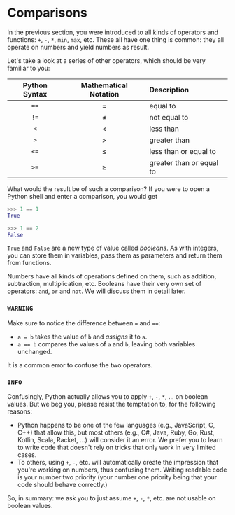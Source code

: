 # Comparisons

In the previous section, you were introduced to all kinds of operators and functions: `+`, `-`, `*`, `min`, `max`, etc.
These all have one thing is common: they all operate on numbers and yield numbers as result.

Let's take a look at a series of other operators, which should be very familiar to you:



| Python Syntax | Mathematical Notation | Description |
| :-----------: | :-------------------: | :---------- |
| `==` | $=$ | equal to |
| `!=` | $\neq$ | not equal to |
| `<`  | $<$ | less than |
| `>`  | $>$ | greater than |
| `<=` | $\leq$ | less than or equal to |
| `>=` | $\geq$ | greater than or equal to |



What would the result be of such a comparison?
If you were to open a Python shell and enter a comparison, you would get

```python
>>> 1 == 1
True

>>> 1 == 2
False
```

`True` and `False` are a new type of value called *booleans*.
As with integers, you can store them in variables, pass them as parameters and return them from functions.

Numbers have all kinds of operations defined on them, such as addition, subtraction, multiplication, etc.
Booleans have their very own set of operators: `and`, `or` and `not`.
We will discuss them in detail later.

### `WARNING`
Make sure to notice the difference between `=` and `==`:

* `a = b` takes the value of `b` and *assigns* it to `a`.
* `a == b` compares the values of `a` and `b`, leaving both variables unchanged.

It is a common error to confuse the two operators.


### `INFO`
Confusingly, Python actually allows you to apply `+`, `-`, `*`, ... on boolean values.
But we beg you, please resist the temptation to, for the following reasons:

* Python happens to be one of the few languages (e.g., JavaScript, C, C++) that allow this, but most others (e.g., C#, Java, Ruby, Go, Rust, Kotlin, Scala, Racket, ...) will consider it an error.
  We prefer you to learn to write code that doesn't rely on tricks that only work in very limited cases.
* To others, using `+`, `-`, etc. will automatically create the impression that you're working on numbers, thus confusing them.
  Writing readable code is your number two priority (your number one priority being that your code should behave correctly.)

So, in summary: we ask you to just assume `+`, `-`, `*`, etc. are not usable on boolean values.

